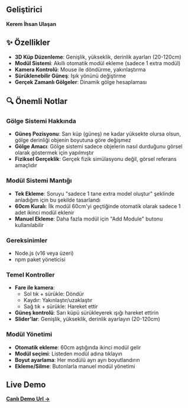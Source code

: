
## Geliştirici

**Kerem İhsan Ulaşan**

## ✨ Özellikler

- **3D Küp Düzenleme**: Genişlik, yükseklik, derinlik ayarları (20-120cm)
- **Modül Sistemi**: Akıllı otomatik modül ekleme (sadece 1 extra modül)
- **Kamera Kontrolü**: Mouse ile döndürme, yakınlaştırma
- **Sürüklenebilir Güneş**: Işık yönünü değiştirme
- **Gerçek Zamanlı Gölgeler**: Dinamik gölge hesaplaması

## 🔍 Önemli Notlar

### Gölge Sistemi Hakkında
- **Güneş Pozisyonu**: Sarı küp (güneş) ne kadar yüksekte olursa olsun, gölge derinliği objenin boyutuna göre değişmez
- **Gölge Amacı**: Gölge sistemi sadece objelerin nasıl durduğunu görsel olarak göstermek için yapılmıştır
- **Fiziksel Gerçeklik**: Gerçek fizik simülasyonu değil, görsel referans amaçlıdır

### Modül Sistemi Mantığı  
- **Tek Ekleme**: Soruyu "sadece 1 tane extra model oluştur" şeklinde anladığım için bu şekilde tasarlandı
- **60cm Kuralı**: İlk modül 60cm'yi geçtiğinde otomatik olarak sadece 1 adet ikinci modül eklenir
- **Manuel Ekleme**: Daha fazla modül için "Add Module" butonu kullanılabilir

### Gereksinimler
   - Node.js (v16 veya üzeri)
   - npm paket yöneticisi

### Temel Kontroller
- **Fare ile kamera**: 
  - Sol tık + sürükle: Döndür
  - Kaydır: Yakınlaştır/uzaklaştır
  - Sağ tık + sürükle: Hareket ettir
- **Güneş kontrolü**: Sarı küpü sürükleyerek ışığı hareket ettirin
- **Slider'lar**: Genişlik, yükseklik, derinlik ayarlayın (20-120cm)

### Modül Yönetimi
- **Otomatik ekleme**: 60cm aştığında ikinci modül gelir
- **Modül seçimi**: Listeden modül adına tıklayın
- **Boyut ayarlama**: Her modülü ayrı ayrı boyutlandırın
- **Ekleme/Silme**: Butonlarla manuel modül yönetimi

## Live Demo
**[Canlı Demo Url →](https://sprightly-heliotrope-bc8e06.netlify.app/)**


